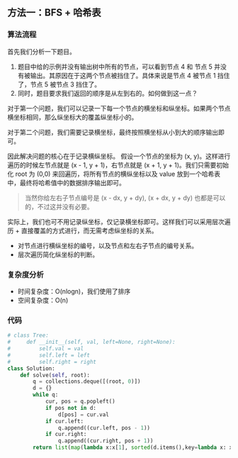 ## 方法一：BFS + 哈希表

### 算法流程

首先我们分析一下题目。

1. 题目中给的示例并没有输出树中所有的节点，可以看到节点 4 和 节点 5 并没有被输出。其原因在于这两个节点被挡住了。具体来说是节点 4 被节点 1 挡住了，节点 5 被节点 3 挡住了。
2. 同时，题目要求我们返回的顺序是从左到右的。如何做到这一点？

对于第一个问题，我们可以记录一下每一个节点的横坐标和纵坐标。如果两个节点横坐标相同，那么纵坐标大的覆盖纵坐标小的。

对于第二个问题，我们需要记录横坐标，最终按照横坐标从小到大的顺序输出即可。

因此解决问题的核心在于记录横纵坐标。 假设一个节点的坐标为 (x, y)。这样进行遍历的时候左节点就是 (x - 1, y + 1)，右节点就是 (x + 1, y + 1)。我们只需要初始化 root 为 (0,0) 来回遍历，将所有节点的横纵坐标以及 value 放到一个哈希表中，最终将哈希值中的数据排序输出即可。

> 当然你给左右子节点编号是 (x - dx, y + dy), (x + dx, y + dy) 也都是可以的，不过这并没有必要。

实际上，我们也可不用记录纵坐标，仅记录横坐标即可。这样我们可以采用层次遍历 + 直接覆盖的方式进行，而无需考虑纵坐标的关系。

- 对节点进行横纵坐标的编号，以及节点和左右子节点的编号关系。
- 层次遍历简化纵坐标的判断。

### 复杂度分析

* 时间复杂度：O(nlogn)，我们使用了排序
* 空间复杂度：O(n)

### 代码

``` python
# class Tree:
#     def __init__(self, val, left=None, right=None):
#         self.val = val
#         self.left = left
#         self.right = right
class Solution:
    def solve(self, root):
        q = collections.deque([(root, 0)])
        d = {}
        while q:
            cur, pos = q.popleft()
            if pos not in d:
                d[pos] = cur.val
            if cur.left:
                q.append((cur.left, pos - 1))
            if cur.right:
                q.append((cur.right, pos + 1))
        return list(map(lambda x:x[1], sorted(d.items(),key=lambda x: x[0])))
```

